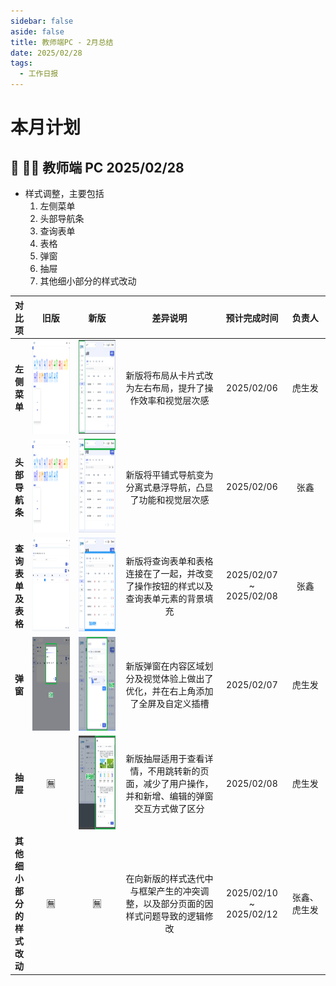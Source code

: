 ```yaml
---
sidebar: false
aside: false
title: 教师端PC - 2月总结
date: 2025/02/28
tags:
  - 工作日报
---
```


# 本月计划

## 🌙 👨‍🏫 教师端 PC 2025/02/28

- 样式调整，主要包括
  1. 左侧菜单
  2. 头部导航条
  3. 查询表单
  4. 表格
  5. 弹窗
  6. 抽屉
  7. 其他细小部分的样式改动

| 对比项                     | 旧版                                              | 新版                                             | 差异说明                                                                                       | 预计完成时间            | 负责人       |
| -------------------------- | ------------------------------------------------- | ------------------------------------------------ | ---------------------------------------------------------------------------------------------- | ----------------------- | ------------ |
| **左侧菜单**               | ![旧版界面](../images/nav-old.png)                | ![新版界面](../images/menu-v1.png)               | 新版将布局从卡片式改为左右布局，提升了操作效率和视觉层次感                                     | 2025/02/06              | 虎生发       |
| **头部导航条**             | ![旧版界面](../images/nav-old.png)                | ![新版界面](../images/nav-v1.png)                | 新版将平铺式导航变为分离式悬浮导航，凸显了功能和视觉层次感                                     | 2025/02/06              | 张鑫         |
| **查询表单及表格**         | ![旧版界面](../images/searchFormAndTable-old.png) | ![新版界面](../images/searchFormAndTable-v1.png) | 新版将查询表单和表格连接在了一起，并改变了操作按钮的样式以及查询表单元素的背景填充             | 2025/02/07 ~ 2025/02/08 | 张鑫         |
| **弹窗**                   | ![旧版界面](../images/modal-old.png)              | ![新版界面](../images/modal-v1.png)              | 新版弹窗在内容区域划分及视觉体验上做出了优化，并在右上角添加了全屏及自定义插槽                 | 2025/02/07              | 虎生发       |
| **抽屉**                   | 🈚️                                               | ![新版界面](../images/drawer-v1.png)             | 新版抽屉适用于查看详情，不用跳转新的页面，减少了用户操作，并和新增、编辑的弹窗交互方式做了区分 | 2025/02/08              | 虎生发       |
| **其他细小部分的样式改动** | 🈚️                                               | 🈚️                                              | 在向新版的样式迭代中与框架产生的冲突调整，以及部分页面的因样式问题导致的逻辑修改               | 2025/02/10 ~ 2025/02/12 | 张鑫、虎生发 |

<style scoped lang="scss">
table, thead, tr, th, td {
  text-align: center !important;
}

tbody tr td:nth-of-type(2),
tbody tr td:nth-of-type(3) {
  width: 200px;
}

tbody tr td:nth-of-type(4) {
  width: 500px;
}

tbody tr td:nth-of-type(5) {
  width: 120px;
}

tbody tr td:nth-of-type(6) {
  width: 120px;
}

img {
  width: 200px;
  height: 150px;
}
</style>
